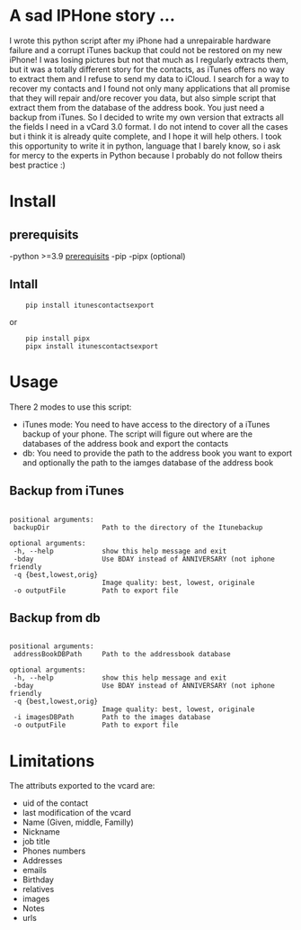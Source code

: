 # A sad IPHone story ...
I wrote this python script after my iPhone had a unrepairable hardware failure and a corrupt iTunes backup that could not be restored on my new iPhone!
I was losing pictures but not that much as I regularly extracts them, but it was a totally different story for the contacts, as iTunes offers no way to extract them and I refuse to send my data to iCloud.
I search for a way to recover my contacts and I found not only many applications that all promise that they will repair and/ore recover you data, but also simple script that extract them from the database of the address book. You just need a backup from iTunes. 
So I decided to write my own version that extracts all the fields I need in a vCard 3.0 format. I do not intend to cover all the cases but i think it is already quite complete, and I hope it will help others. 
I took this opportunity to write it in python, language that I barely know, so i ask for mercy to the experts in Python because I probably do not follow theirs best practice :)

# Install
## prerequisits
  -python >=3.9 [prerequisits]([https://www.python.org/downloads/])
  -pip
  -pipx (optional)
## Intall 
```
    pip install itunescontactsexport
```
or
```
    pip install pipx
    pipx install itunescontactsexport
```
 
# Usage
 There 2 modes to use this script:
 - iTunes mode: You need to have access to the directory of a iTunes backup of your phone. The script will figure out where are the databases of the address book and export the contacts
 - db: You need to provide the path to the address book you want to export and optionally the path to the iamges database of the address book
## Backup from iTunes
 ```usage: export.py itunes [-h] [-bday] [-q {best,lowest,orig}] [-o outputFile] backupDir

positional arguments:
  backupDir             Path to the directory of the Itunebackup

optional arguments:
  -h, --help            show this help message and exit
  -bday                 Use BDAY instead of ANNIVERSARY (not iphone friendly
  -q {best,lowest,orig}
                        Image quality: best, lowest, originale
  -o outputFile         Path to export file
```
## Backup from db
 ```usage: export.py db [-h] [-bday] [-q {best,lowest,orig}] [-i imagesDBPath] [-o outputFile] addressBookDBPath

positional arguments:
  addressBookDBPath     Path to the addressbook database

optional arguments:
  -h, --help            show this help message and exit
  -bday                 Use BDAY instead of ANNIVERSARY (not iphone friendly
  -q {best,lowest,orig}
                        Image quality: best, lowest, originale
  -i imagesDBPath       Path to the images database
  -o outputFile         Path to export file
```
# Limitations
The attributs exported to the vcard are:
- uid of the contact
- last modification of the vcard
- Name (Given, middle, Familly)
- Nickname
- job title
- Phones numbers
- Addresses
- emails
- Birthday
- relatives
- images
- Notes
- urls
